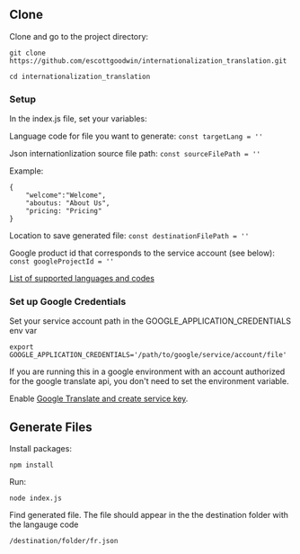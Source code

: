 ## Clone

Clone and go to the project directory:

`git clone https://github.com/escottgoodwin/internationalization_translation.git`

`cd internationalization_translation`

### Setup

In the index.js file, set your variables: 

Language code for file you want to generate:
`const targetLang = ''`

Json internationlization source file path:
`const sourceFilePath = ''`

Example:

```
{
    "welcome":"Welcome",
    "aboutus: "About Us",
    "pricing: "Pricing"
}
```

Location to save generated file:
`const destinationFilePath = ''`

Google product id that corresponds to the service account (see below):
`const googleProjectId = ''`

[List of supported languages and codes](https://cloud.google.com/translate/docs/languages)

### Set up Google Credentials

Set your service account path in the GOOGLE_APPLICATION_CREDENTIALS env var

`export GOOGLE_APPLICATION_CREDENTIALS='/path/to/google/service/account/file'`

If you are running this in a google environment with an account authorized for the google translate api, you don't need to set the environment variable.

Enable [Google Translate and create service key](https://cloud.google.com/translate/docs/setup). 

## Generate Files

Install packages: 

`npm install`

Run: 

`node index.js`

Find generated file. The file should appear in the the destination folder with the langauge code

`/destination/folder/fr.json`